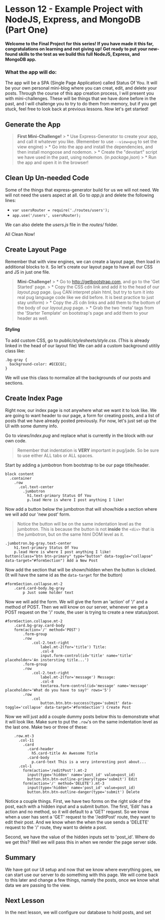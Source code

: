# Lesson 12 - Example Project with NodeJS, Express, and MongoDB (Part One)

**Welcome to the Final Project for this series! If you have made it this far, congratulations on learning and not giving up! Get ready to put your new-found skills to the test as we build this full NodeJS, Express, and MongoDB app.**

### What the app will do:

The app will be a SPA (Single Page Application) called Status Of You. It will be your own personal mini-blog where you can creat, edit, and delete your posts. Through the course of this app creation process, I will present you with mini-challenges. These will be things that we have done before in the past, and I will challenge you to try to do them from memory, but if you get stuck, feel free to look back at previous lessons. Now let's get started!

## Generate the App

> **First Mini-Challenge!**
    > * Use Express-Generator to create your app, and call it whatever you like. (Remember to use `--view=pug` to set the view engine)
    > * Go into the app and install the dependencies, and then install mongoose and nodemon.
    > * Create the "devstart" script we have used in the past, using nodemon. (in *package.json*)
    > * Run the app and open it in the browser!

## Clean Up Un-needed Code

Some of the things that express-generator build for us we will not need. We will not need the users aspect at all. Go to *app.js* and delete the following lines:
* `var usersRouter = require('./routes/users');`
* `app.use('/users', usersRouter);`

We can also delete the *users.js* file in the *routes/* folder.

All Clean Now!

## Create Layout Page

Remember that with view engines, we can create a layout page, then load in additional blocks to it. So let's create our layout page to have all our CSS and JS in just one file. 

> **Mini-Challenge!**
    > * Go to http://getbootstrap.com, and go to the 'Get Started' page.
    > * Copy the CSS cdn link and add it to the head of our *layout.pug* page. (`pug` CAN interpret plain html, but try to turn it into real pug language code like we did before. It is best practice to just stay uniform)
    > * Copy the JS cdn links and add them to the bottom of the body of our *layout.pug* page.
    > * Grab the two 'meta' tags from the 'Starter Template' on bootstrap's page and add them to your header as well.

#### Styling

To add custom CSS, go to *public/stylesheets/style.css*. (This is already linked in the head of our layout file) We can add a custom background utitily class like: 
```
.bg-gray {
  background-color: #ECECEC;
}
```

We will use this class to normalize all the backgrounds of our posts and sections.

## Create Index Page

Right now, our index page is not anywhere what we want it to look like. We are going to want header to our page, a form for creating posts, and a list of posts that we have already posted previously. For now, let's just set up the UI with some dummy info.

Go to *views/index.pug* and replace what is currently in the block with our own code. 

> Remember that indentation is **VERY** important in pug/jade. So be sure to use either ALL tabs or ALL spaces. 

Start by adding a jumbotron from bootstrap to be our page title/header.
```
block content
  .container
    .row
      .col.text-center
        .jumbotron
          h1.text-primary Status Of You
          p.lead Here is where I post anything I like!
```

Now add a button below the jumbotron that will show/hide a section where we will add our 'new post' form.

> Notice the button will be on the same indentation level as the jumbotron. This is because the button is not **inside** the `<div>` that is the jumbotron, but on the same html DOM level as it.
```
.jumbotron.bg-gray.text-center
    h1.text-primary Status Of You
    p.lead Here is where I post anything I like!
button(class="btn btn-primary" type="button" data-toggle="collapse" data-target="#formSection") Add a New Post
```

Now add the section that will be shown/hidden when the button is clicked. (It will have the same id as the `data-target` for the button)
```
#formSection.collapse.mt-2
    .card.card-body.bg-gray
        p Just some holder text   
```

Now we will add the form. We will give the form an 'action' of '/' and a method of POST. Then we will know on our server, whenever we get a POST request on the '/' route, the user is trying to create a new status/post.
```
#formSection.collapse.mt-2
    .card.bg-gray.card-body
    form(action='/' method='POST')
        .form-group
        .row
            .col-2.text-right
                label.mt-2(for='title') Title:
                .col-8 
                input.form-control(id='title' name='title' placeholder='An instersting title...')
        .form-group
        .row
            .col-2.text-right
                label.mt-2(for='message') Message:
                .col-8 
                textarea.form-control(id='message' name='message' placeholder='What do you have to say?' rows='5')
        .row
            .col
                button.btn.btn-success(type='submit' data-toggle='collapse' data-target='#formSection') Create Post
```

Now we will just add a couple dummy posts below this to demonstrate what it will look like. Make sure to put the `.row`'s on the same indentation level as the last one. Make two or three of these: 
```
    .row.mt-3
      .col-11
        .card
          .card-header
            h5.card-title An Awesome Title
          .card-body
            p.card-text This is a very interesting post about...
      .col-1
        form(action='/editPost').mt-2
          input(type='hidden' name='post_id' value=post_id)
          button.btn.btn-outline-primary(type='submit') Edit
        form(action='/' method='DELETE').mt-3
          input(type='hidden' name='post_id' value=post_id)
          button.btn.btn-outline-danger(type='submit') Delete
```

Notice a couple things. First, we have two forms on the right side of the post, each with a hidden input and a submit button. The first, 'Edit' has a action and no method, so it will default to a 'GET' request. So we know when a user has sent a 'GET' request to the '/editPost' route, they want to edit their post. And we know when the when the use sends a 'DELETE' request to the '/' route, they want to delete a post.

Second, we have the value of the hidden inputs set to 'post_id'. Where do we get this? Well we will pass this in when we render the page server side. 


## Summary

We have got our UI setup and now that we know where everything goes, we can start use our server to do something with this page. We will come back to this later and change a few things, namely the posts, once we know what data we are passing to the view.

## Next Lesson 

In the next lesson, we will configure our database to hold posts, and set